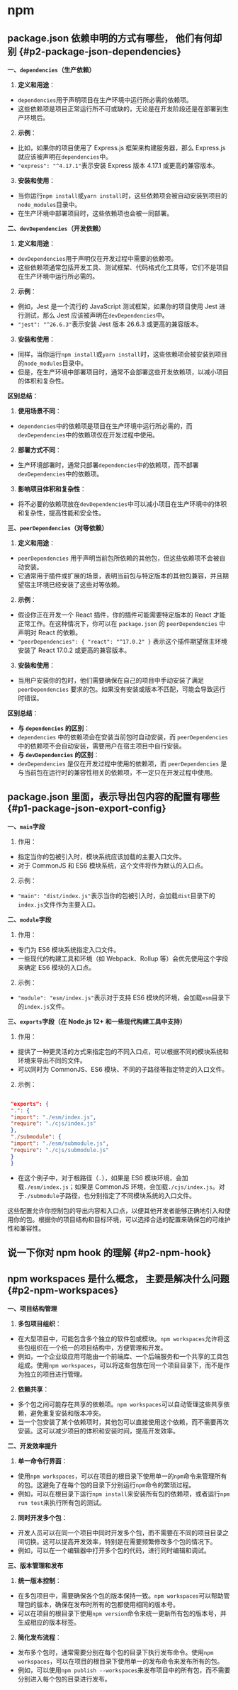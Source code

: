 # npm

## package.json 依赖申明的方式有哪些， 他们有何却别 {#p2-package-json-dependencies}

**一、`dependencies`（生产依赖）**

1. **定义和用途**：

* `dependencies`用于声明项目在生产环境中运行所必需的依赖项。
* 这些依赖项是项目正常运行所不可或缺的，无论是在开发阶段还是在部署到生产环境后。

2. **示例**：

* 比如，如果你的项目使用了 Express.js 框架来构建服务器，那么 Express.js 就应该被声明在`dependencies`中。
* `"express": "^4.17.1"`表示安装 Express 版本 4.17.1 或更高的兼容版本。

3. **安装和使用**：

* 当你运行`npm install`或`yarn install`时，这些依赖项会被自动安装到项目的`node_modules`目录中。
* 在生产环境中部署项目时，这些依赖项也会被一同部署。

**二、`devDependencies`（开发依赖）**

1. **定义和用途**：

* `devDependencies`用于声明仅在开发过程中需要的依赖项。
* 这些依赖项通常包括开发工具、测试框架、代码格式化工具等，它们不是项目在生产环境中运行所必需的。

2. **示例**：

* 例如，Jest 是一个流行的 JavaScript 测试框架，如果你的项目使用 Jest 进行测试，那么 Jest 应该被声明在`devDependencies`中。
* `"jest": "^26.6.3"`表示安装 Jest 版本 26.6.3 或更高的兼容版本。

3. **安装和使用**：

* 同样，当你运行`npm install`或`yarn install`时，这些依赖项会被安装到项目的`node_modules`目录中。
* 但是，在生产环境中部署项目时，通常不会部署这些开发依赖项，以减小项目的体积和复杂性。

**区别总结**：

1. **使用场景不同**：

* `dependencies`中的依赖项是项目在生产环境中运行所必需的，而`devDependencies`中的依赖项仅在开发过程中使用。

2. **部署方式不同**：

* 生产环境部署时，通常只部署`dependencies`中的依赖项，而不部署`devDependencies`中的依赖项。

3. **影响项目体积和复杂性**：

* 将不必要的依赖项放在`devDependencies`中可以减小项目在生产环境中的体积和复杂性，提高性能和安全性。

**三、`peerDependencies`（对等依赖）**

1. **定义和用途**：

* `peerDependencies` 用于声明当前包所依赖的其他包，但这些依赖项不会被自动安装。
* 它通常用于插件或扩展的场景，表明当前包与特定版本的其他包兼容，并且期望宿主环境已经安装了这些对等依赖。

2. **示例**：

* 假设你正在开发一个 React 插件，你的插件可能需要特定版本的 React 才能正常工作。在这种情况下，你可以在 `package.json` 的 `peerDependencies` 中声明对 React 的依赖。
* `"peerDependencies": { "react": "^17.0.2" }` 表示这个插件期望宿主环境安装了 React 17.0.2 或更高的兼容版本。

3. **安装和使用**：

* 当用户安装你的包时，他们需要确保在自己的项目中手动安装了满足 `peerDependencies` 要求的包。如果没有安装或版本不匹配，可能会导致运行时错误。

**区别总结**：

* **与 `dependencies` 的区别**：
* `dependencies` 中的依赖项会在安装当前包时自动安装，而 `peerDependencies` 中的依赖项不会自动安装，需要用户在宿主项目中自行安装。
* **与 `devDependencies` 的区别**：
* `devDependencies` 是仅在开发过程中使用的依赖项，而 `peerDependencies` 是与当前包在运行时的兼容性相关的依赖项，不一定只在开发过程中使用。

## package.json 里面，表示导出包内容的配置有哪些 {#p1-package-json-export-config}

**一、`main`字段**

1. 作用：

* 指定当你的包被引入时，模块系统应该加载的主要入口文件。
* 对于 CommonJS 和 ES6 模块系统，这个文件将作为默认的入口点。

2. 示例：

* `"main": "dist/index.js"`表示当你的包被引入时，会加载`dist`目录下的`index.js`文件作为主要入口。

**二、`module`字段**

1. 作用：

* 专门为 ES6 模块系统指定入口文件。
* 一些现代的构建工具和环境（如 Webpack、Rollup 等）会优先使用这个字段来确定 ES6 模块的入口点。

2. 示例：

* `"module": "esm/index.js"`表示对于支持 ES6 模块的环境，会加载`esm`目录下的`index.js`文件。

**三、`exports`字段（在 Node.js 12+ 和一些现代构建工具中支持）**

1. 作用：

* 提供了一种更灵活的方式来指定包的不同入口点，可以根据不同的模块系统和环境来导出不同的文件。
* 可以同时为 CommonJS、ES6 模块、不同的子路径等指定特定的入口文件。

2. 示例：

```json

 "exports": {
 ".": {
 "import": "./esm/index.js",
 "require": "./cjs/index.js"
 },
 "./submodule": {
 "import": "./esm/submodule.js",
 "require": "./cjs/submodule.js"
 }
 }
 ```

* 在这个例子中，对于根路径（`.`），如果是 ES6 模块环境，会加载`./esm/index.js`；如果是 CommonJS 环境，会加载`./cjs/index.js`。对于`./submodule`子路径，也分别指定了不同模块系统的入口文件。

这些配置允许你控制包的导出内容和入口点，以便其他开发者能够正确地引入和使用你的包。根据你的项目结构和目标环境，可以选择合适的配置来确保包的可维护性和兼容性。

## 说一下你对 npm hook 的理解 {#p2-npm-hook}

## npm workspaces 是什么概念， 主要是解决什么问题 {#p2-npm-workspaces}

**一、项目结构管理**

1. **多包项目组织**：

* 在大型项目中，可能包含多个独立的软件包或模块。`npm workspaces`允许将这些包组织在一个统一的项目结构中，方便管理和开发。
* 例如，一个企业级应用可能由一个前端库、一个后端服务和一个共享的工具包组成。使用`npm workspaces`，可以将这些包放在同一个项目目录下，而不是作为独立的项目进行管理。

2. **依赖共享**：

* 多个包之间可能存在共享的依赖项。`npm workspaces`可以自动管理这些共享依赖，避免重复安装和版本冲突。
* 当一个包安装了某个依赖项时，其他包可以直接使用这个依赖，而不需要再次安装。这可以减少项目的体积和安装时间，提高开发效率。

**二、开发效率提升**

1. **单一命令行界面**：

* 使用`npm workspaces`，可以在项目的根目录下使用单一的`npm`命令来管理所有的包。这避免了在每个包的目录下分别运行`npm`命令的繁琐过程。
* 例如，可以在根目录下运行`npm install`来安装所有包的依赖项，或者运行`npm run test`来执行所有包的测试。

2. **同时开发多个包**：

* 开发人员可以在同一个项目中同时开发多个包，而不需要在不同的项目目录之间切换。这可以提高开发效率，特别是在需要频繁修改多个包的情况下。
* 例如，可以在一个编辑器中打开多个包的代码，进行同时编辑和调试。

**三、版本管理和发布**

1. **统一版本控制**：

* 在多包项目中，需要确保各个包的版本保持一致。`npm workspaces`可以帮助管理包的版本，确保在发布时所有的包都使用相同的版本号。
* 可以在项目的根目录下使用`npm version`命令来统一更新所有包的版本号，并生成相应的版本标签。

2. **简化发布流程**：

* 发布多个包时，通常需要分别在每个包的目录下执行发布命令。使用`npm workspaces`，可以在项目的根目录下使用单一的发布命令来发布所有的包。
* 例如，可以使用`npm publish --workspaces`来发布项目中的所有包，而不需要分别进入每个包的目录进行发布。

